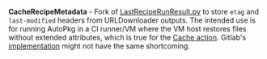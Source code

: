 **CacheRecipeMetadata** - Fork of [LastRecipeRunResult.py](https://github.com/autopkg/grahampugh-recipes/blob/main/PostProcessors/LastRecipeRunResult.py) to store `etag` and `last-modified` headers from URLDownloader outputs. The intended use is for running AutoPkg in a CI runner/VM where the VM host restores files without extended attributes, which is true for the [Cache action](https://github.com/actions/cache/issues/777). Gitlab's [implementation](https://docs.gitlab.com/ee/ci/caching/) might not have the same shortcoming.